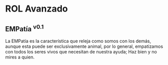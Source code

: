# ROL Avanzado
## EMPatía <sup>v0.1</sup>

La EMPatía es la característica que releja como somos con los demás, aunque esta puede ser exclusivamente animal, por lo general, empatizamos con todos los seres vivos que necesitan de nuestra ayuda; Haz bien y no mires a quien.
